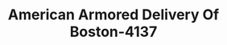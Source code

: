 ---
f_zip-code: 2118
f_state-code: MA
title: American Armored Delivery Of Boston-4137
f_phone: 617-536-5985
f_city-only: Bonston
f_address: Boston Bosto
f_location-unique-id: '4137'
slug: american-armored-delivery-of-boston-4137
updated-on: '2024-05-30T13:46:58.046Z'
created-on: '2024-05-30T13:36:59.803Z'
published-on: '2024-05-30T13:54:32.469Z'
f_city-state: cms/city/bonston-ma.md
f_company: cms/company/american-armored-delivery-of-boston.md
f_state: cms/state/massachusetts.md
layout: '[payday-loan].html'
tags: payday-loan
---